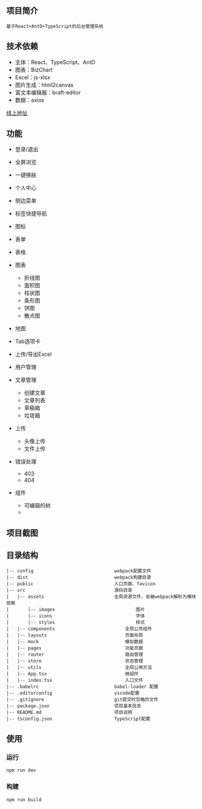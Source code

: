 ## 项目简介

    基于React+AntD+TypeScript的后台管理系统

## 技术依赖
- 主体：React、TypeScript、AntD
- 图表：BizChart
- Excel：js-xlsx
- 图片生成：html2canvas
- 富文本编辑器：braft-editor
- 数据：axios

[线上地址](https://wluyao.github.io/admin/dist/index.html)  

## 功能

- 登录/退出

- 全屏浏览

- 一键换肤

- 个人中心

- 侧边菜单

- 标签快捷导航

- 图标

- 表单

- 表格

- 图表

  - 折线图
  - 面积图
  - 柱状图
  - 条形图
  - 饼图
  - 散点图

- 地图
- Tab选项卡

- 上传/导出Excel

- 用户管理

- 文章管理
  - 创建文章
  - 文章列表
  - 草稿箱
  - 垃圾箱

- 上传
  - 头像上传
  - 文件上传

- 错误处理
  - 403
  - 404

- 组件
  - 可编辑的树
  - 

##  项目截图




## 目录结构

```
|-- config					            webpack配置文件
|-- dist								webpack构建目录
|-- public					            入口页面、favicon
|-- src									源码目录
|	|-- assets							全局资源文件，会被webpack解析为模块依赖
|		|-- images								图片
|		|-- icons								字体
|	    |-- styles							    样式	
|	|-- components                      	全局公共组件
|	|-- layouts								页面布局
|	|-- mock								模拟数据
|	|-- pages								功能页面	
|	|-- router							    路由管理	
|	|-- store							    状态管理	
|	|-- utils								全局公用方法	
|	|-- App.tsx								根组件
|	|-- index.tsx							入口文件
|-- .babelrc							babel-loader 配置
|-- .editorconfig					    vscode配置
|-- .gitignore							git提交时忽略的文件
|--	package.json						项目基本信息
|-- README.md							项目说明
|-- tsconfig.json						TypeScript配置
```



## 使用

### 运行

```
npm run dev
```

###  构建

```
npm run build
```

